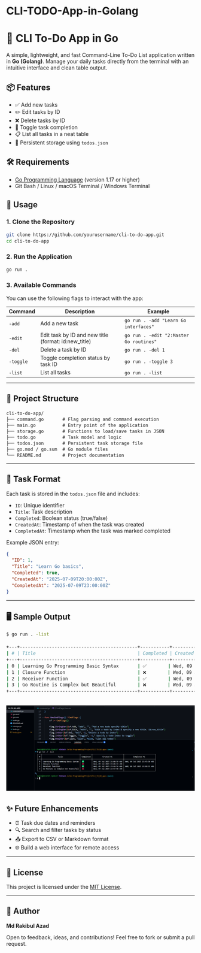 # CLI-TODO-App-in-Golang
# 📝 CLI To-Do App in Go

A simple, lightweight, and fast Command-Line To-Do List application written in **Go (Golang)**. Manage your daily tasks directly from the terminal with an intuitive interface and clean table output.

## 📦 Features

* ✅ Add new tasks
* ✏️ Edit tasks by ID
* ❌ Delete tasks by ID
* 🔁 Toggle task completion
* 📋 List all tasks in a neat table
* 📁 Persistent storage using `todos.json`

## 🛠️ Requirements

* [Go Programming Language](https://go.dev/doc/install) (version 1.17 or higher)
* Git Bash / Linux / macOS Terminal / Windows Terminal

## 🚀 Usage

### 1. Clone the Repository

```bash
git clone https://github.com/yourusername/cli-to-do-app.git
cd cli-to-do-app
```

### 2. Run the Application

```bash
go run .
```

### 3. Available Commands

You can use the following flags to interact with the app:

| Command   | Description                                            | Example                                 |
| --------- | ------------------------------------------------------ | --------------------------------------- |
| `-add`    | Add a new task                                         | `go run . -add "Learn Go interfaces"`   |
| `-edit`   | Edit task by ID and new title (format: id\:new\_title) | `go run . -edit "2:Master Go routines"` |
| `-del`    | Delete a task by ID                                    | `go run . -del 1`                       |
| `-toggle` | Toggle completion status by task ID                    | `go run . -toggle 3`                    |
| `-list`   | List all tasks                                         | `go run . -list`                        |

---

## 📂 Project Structure

```
cli-to-do-app/
├── command.go       # Flag parsing and command execution
├── main.go          # Entry point of the application
├── storage.go       # Functions to load/save tasks in JSON
├── todo.go          # Task model and logic
├── todos.json       # Persistent task storage file
├── go.mod / go.sum  # Go module files
└── README.md        # Project documentation
```

---

## 💾 Task Format

Each task is stored in the `todos.json` file and includes:

* `ID`: Unique identifier
* `Title`: Task description
* `Completed`: Boolean status (true/false)
* `CreatedAt`: Timestamp of when the task was created
* `CompletedAt`: Timestamp when the task was marked completed

Example JSON entry:

```json
{
  "ID": 1,
  "Title": "Learn Go basics",
  "Completed": true,
  "CreatedAt": "2025-07-09T20:00:00Z",
  "CompletedAt": "2025-07-09T23:00:00Z"
}
```

---

## 🖥️ Sample Output

```bash
$ go run . -list

+---+--------------------------------------------+-----------+---------------------------+---------------------------+
| # | Title                                      | Completed | Created At                | Completed At              |
+---+--------------------------------------------+-----------+---------------------------+---------------------------+
| 0 | Learning Go Programming Basic Syntax       | ✅        | Wed, 09 Jul 2025 21:08:59 | Wed, 09 Jul 2025 23:45:30 |
| 1 | Closure Function                           | ❌        | Wed, 09 Jul 2025 23:46:33 | -                         |
| 2 | Receiver Function                          | ✅        | Wed, 09 Jul 2025 23:46:54 | Wed, 09 Jul 2025 23:49:55 |
| 3 | Go Routine is Complex but Beautiful        | ❌        | Wed, 09 Jul 2025 23:47:58 | -                         |
+---+--------------------------------------------+-----------+---------------------------+---------------------------+
```
![CLI Output](assets/todo.png)
---

## ✨ Future Enhancements

* ⏰ Task due dates and reminders
* 🔍 Search and filter tasks by status
* 📤 Export to CSV or Markdown format
* 🌐 Build a web interface for remote access

---

## 📘 License

This project is licensed under the [MIT License](LICENSE).

---

## 🙌 Author

**Md Rakibul Azad**

Open to feedback, ideas, and contributions! Feel free to fork or submit a pull request.
